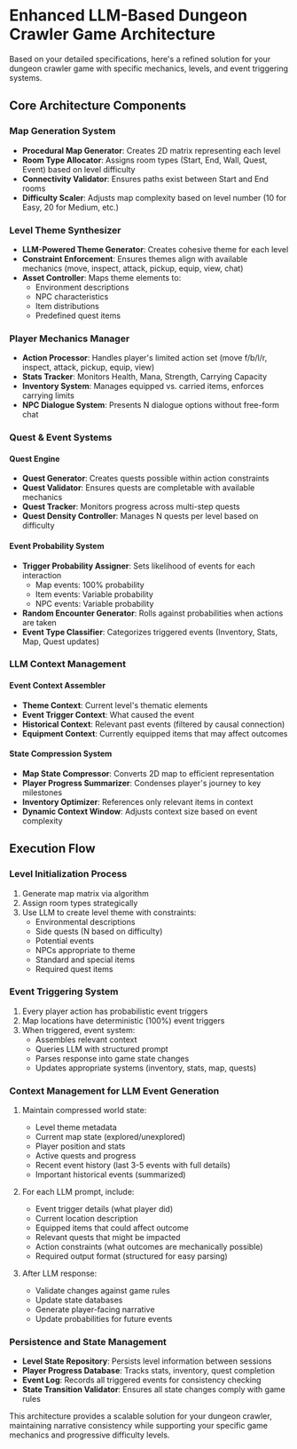 # Enhanced LLM-Based Dungeon Crawler Game Architecture

Based on your detailed specifications, here's a refined solution for your dungeon crawler game with specific mechanics, levels, and event triggering systems.

## Core Architecture Components

### Map Generation System
- **Procedural Map Generator**: Creates 2D matrix representing each level
- **Room Type Allocator**: Assigns room types (Start, End, Wall, Quest, Event) based on level difficulty
- **Connectivity Validator**: Ensures paths exist between Start and End rooms
- **Difficulty Scaler**: Adjusts map complexity based on level number (10 for Easy, 20 for Medium, etc.)

### Level Theme Synthesizer
- **LLM-Powered Theme Generator**: Creates cohesive theme for each level
- **Constraint Enforcement**: Ensures themes align with available mechanics (move, inspect, attack, pickup, equip, view, chat)
- **Asset Controller**: Maps theme elements to:
  - Environment descriptions
  - NPC characteristics
  - Item distributions
  - Predefined quest items

### Player Mechanics Manager
- **Action Processor**: Handles player's limited action set (move f/b/l/r, inspect, attack, pickup, equip, view)
- **Stats Tracker**: Monitors Health, Mana, Strength, Carrying Capacity
- **Inventory System**: Manages equipped vs. carried items, enforces carrying limits
- **NPC Dialogue System**: Presents N dialogue options without free-form chat

### Quest & Event Systems

#### Quest Engine
- **Quest Generator**: Creates quests possible within action constraints
- **Quest Validator**: Ensures quests are completable with available mechanics
- **Quest Tracker**: Monitors progress across multi-step quests
- **Quest Density Controller**: Manages N quests per level based on difficulty

#### Event Probability System
- **Trigger Probability Assigner**: Sets likelihood of events for each interaction
  - Map events: 100% probability
  - Item events: Variable probability
  - NPC events: Variable probability
- **Random Encounter Generator**: Rolls against probabilities when actions are taken
- **Event Type Classifier**: Categorizes triggered events (Inventory, Stats, Map, Quest updates)

### LLM Context Management

#### Event Context Assembler
- **Theme Context**: Current level's thematic elements
- **Event Trigger Context**: What caused the event
- **Historical Context**: Relevant past events (filtered by causal connection)
- **Equipment Context**: Currently equipped items that may affect outcomes

#### State Compression System
- **Map State Compressor**: Converts 2D map to efficient representation
- **Player Progress Summarizer**: Condenses player's journey to key milestones
- **Inventory Optimizer**: References only relevant items in context
- **Dynamic Context Window**: Adjusts context size based on event complexity

## Execution Flow

### Level Initialization Process
1. Generate map matrix via algorithm
2. Assign room types strategically
3. Use LLM to create level theme with constraints:
   - Environmental descriptions
   - Side quests (N based on difficulty)
   - Potential events
   - NPCs appropriate to theme
   - Standard and special items
   - Required quest items

### Event Triggering System
1. Every player action has probabilistic event triggers
2. Map locations have deterministic (100%) event triggers
3. When triggered, event system:
   - Assembles relevant context
   - Queries LLM with structured prompt
   - Parses response into game state changes
   - Updates appropriate systems (inventory, stats, map, quests)

### Context Management for LLM Event Generation
1. Maintain compressed world state:
   - Level theme metadata
   - Current map state (explored/unexplored)
   - Player position and stats
   - Active quests and progress
   - Recent event history (last 3-5 events with full details)
   - Important historical events (summarized)

2. For each LLM prompt, include:
   - Event trigger details (what player did)
   - Current location description
   - Equipped items that could affect outcome
   - Relevant quests that might be impacted
   - Action constraints (what outcomes are mechanically possible)
   - Required output format (structured for easy parsing)

3. After LLM response:
   - Validate changes against game rules
   - Update state databases
   - Generate player-facing narrative
   - Update probabilities for future events

### Persistence and State Management
- **Level State Repository**: Persists level information between sessions
- **Player Progress Database**: Tracks stats, inventory, quest completion
- **Event Log**: Records all triggered events for consistency checking
- **State Transition Validator**: Ensures all state changes comply with game rules

This architecture provides a scalable solution for your dungeon crawler, maintaining narrative consistency while supporting your specific game mechanics and progressive difficulty levels.